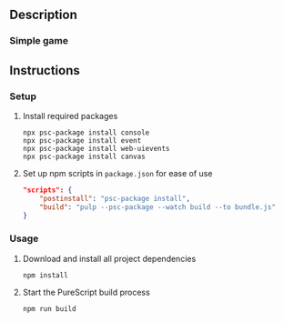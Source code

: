 ## Description
### Simple game
## Instructions
### Setup
1. Install required packages
    ```
    npx psc-package install console
    npx psc-package install event
    npx psc-package install web-uievents
    npx psc-package install canvas
    ```
1. Set up npm scripts in `package.json` for ease of use
    ```json
    "scripts": {
        "postinstall": "psc-package install",
        "build": "pulp --psc-package --watch build --to bundle.js"
    }
    ```
### Usage
1. Download and install all project dependencies
    ```
    npm install
    ```
1. Start the PureScript build process
    ```
    npm run build
    ```